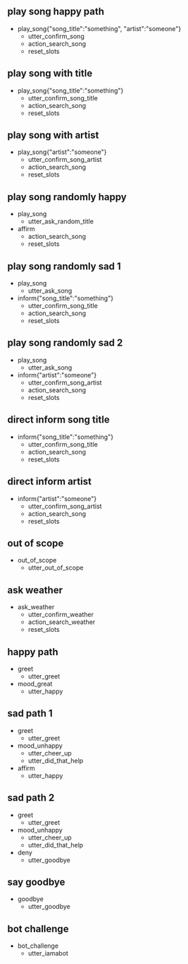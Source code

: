 ## play song happy path
* play_song{"song_title":"something", "artist":"someone"}
  - utter_confirm_song
  - action_search_song
  - reset_slots
  
## play song with title
* play_song{"song_title":"something"}
  - utter_confirm_song_title
  - action_search_song
   - reset_slots

## play song with artist
* play_song{"artist":"someone"}
  - utter_confirm_song_artist
  - action_search_song
  - reset_slots

## play song randomly happy
* play_song
  - utter_ask_random_title
* affirm
  - action_search_song
  - reset_slots
  
## play song randomly sad 1
* play_song
  - utter_ask_song
* inform{"song_title":"something"}
  - utter_confirm_song_title
  - action_search_song
  - reset_slots
  
## play song randomly sad 2
* play_song
  - utter_ask_song
* inform{"artist":"someone"}
  - utter_confirm_song_artist
  - action_search_song
  - reset_slots

## direct inform song title
* inform{"song_title":"something"}
  - utter_confirm_song_title
  - action_search_song
  - reset_slots

## direct inform artist
* inform{"artist":"someone"}
  - utter_confirm_song_artist
  - action_search_song
  - reset_slots

## out of scope
* out_of_scope
  - utter_out_of_scope
  
## ask weather
* ask_weather
  - utter_confirm_weather
  - action_search_weather
  - reset_slots

## happy path
* greet
  - utter_greet
* mood_great
  - utter_happy

## sad path 1
* greet
  - utter_greet
* mood_unhappy
  - utter_cheer_up
  - utter_did_that_help
* affirm
  - utter_happy

## sad path 2
* greet
  - utter_greet
* mood_unhappy
  - utter_cheer_up
  - utter_did_that_help
* deny
  - utter_goodbye

## say goodbye
* goodbye
  - utter_goodbye

## bot challenge
* bot_challenge
  - utter_iamabot
